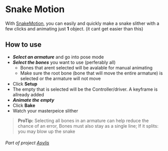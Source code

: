 # Snake Motion
With [SnakeMotion](https://raw.githubusercontent.com/NeoEmberArt/Aslyis/main/Addons/SnakeMotion.py), you can easily and quickly make a snake slither with a few clicks and animating just **1** object. (it cant get easier than this)

## How to use
* ***Select an armature*** and go into pose mode
* ***Select the bones*** you want to use (perferably all)
	* Bones that arent selected will be avalable for manual animating
	* Make sure the root bone (bone that will move the entire armature) is selected or the armature will not move
* Click **Setup**
* The empty that is selected will be the Controller/driver. A keyframe is allready added
* ***Animate the empty***
* Click **Bake**
* Watch your masterpeice slither

> **ProTip:** Selecting all bones in an armature can help reduce the chance of an error, Bones must also stay as a single line; If it splits: you may blow up the snake

###### Part of project [Asylis](https://github.com/NeoEmberArt/Aslyis)
